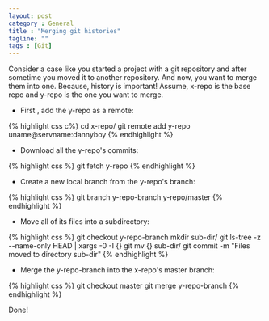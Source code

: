 ```yaml
---
layout: post
category : General
title : "Merging git histories"
tagline: ""
tags : [Git]
---
```


Consider a case like you started a project with a git repository and after sometime you moved it to another repository. And now, you want to merge them into one. Because, history is important! Assume, x-repo is the base repo and y-repo is the one you want to merge.

- First , add the y-repo as a remote:

{% highlight css c%}
cd x-repo/
git remote add y-repo uname@servname:dannyboy
{% endhighlight %}

- Download all the y-repo's commits:

{% highlight css %}
git fetch y-repo
{% endhighlight %}

- Create a new local branch from the y-repo's branch:

{% highlight css %}
git branch y-repo-branch y-repo/master
{% endhighlight %}

- Move all of its files into a subdirectory:

{% highlight css %}
git checkout y-repo-branch
mkdir sub-dir/
git ls-tree -z --name-only HEAD | xargs -0 -I {} git mv {} sub-dir/
git commit -m "Files moved to directory sub-dir"
{% endhighlight %}

- Merge the y-repo-branch into the x-repo's master branch:

{% highlight css %}
git checkout master
git merge y-repo-branch
{% endhighlight %}

Done!
